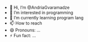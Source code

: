 - 👋 Hi, I’m @AndriaGvaramadze
- 👀 I’m interested in programming
- 🌱 I’m currently learning program lang
- 📫 How to reach 
- 😄 Pronouns: ...
- ⚡ Fun fact: ...

<!---
AndriaGvaramadze/AndriaGvaramadze is a ✨ special ✨ repository because its `README.md` (this file) appears on your GitHub profile.
You can click the Preview link to take a look at your changes.
--->

